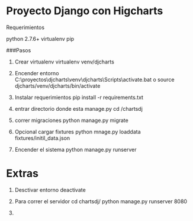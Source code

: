 Proyecto Django con Higcharts
==================================

Requerimientos

python 2.7.6+
virtualenv
pip



###Pasos

1. Crear virtualenv
virtualenv venv/djcharts

2. Encender entorno
C:\proyectos\djcharts\venv\djcharts\Scripts\activate.bat
o 
source djcharts/venv/djcharts/bin/activate


3. Instalar requerimientos
pip install -r requirements.txt

4. entrar  directorio donde esta manage.py
cd /chartsdj

5. correr migraciones
python manage.py migrate

6. Opcional cargar fixtures
python mnage.py loaddata fixtures/initil_data.json

7. Encender el sistema
python manage.py runserver


Extras
=============
1. Desctivar entorno
deactivate

2. Para correr el servidor 
cd chartsdj/
python manage.py runserver 8080


3.



